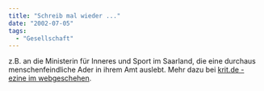 ```yaml
---
title: "Schreib mal wieder ..."
date: "2002-07-05"
tags:
  - "Gesellschaft"
---
```


z.B. an die Ministerin für Inneres und Sport im Saarland, die eine durchaus menschenfeindliche Ader in ihrem Amt auslebt. Mehr dazu bei [krit.de - ezine im webgeschehen](http://www.krit.de/item00212.php).
